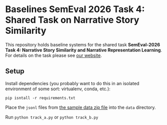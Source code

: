# Baselines SemEval 2026 Task 4: Shared Task on Narrative Story Similarity

This repository holds baseline systems for the shared task **SemEval-2026 Task 4: Narrative Story Similarity and Narrative Representation Learning**.
For details on the task please see [our website](https://narrative-similarity-task.github.io/).


## Setup

Install dependencies (you probably want to do this in an isolated environment of some sort: virtualenv, conda, etc.):
```
pip isntall -r requirements.txt
```

Place the `jsonl` files from [the sample data zip file](https://narrative-similarity-task.github.io/data/SemEval2026-Task_4-sample-v1.zip) into the `data` directory.

Run `python track_a.py` or `python track_b.py`
